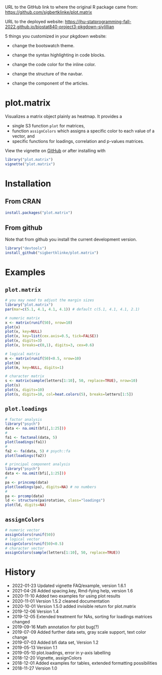 
URL to the GitHub link to where the original R package came from: <https://github.com/sigbertklinke/plot.matrix>

URL to the deployed website: <https://jhu-statprogramming-fall-2022.github.io/biostat840-project3-pkgdown-siylillian>

5 things you customized in your pkgdown website:
- change the bootswatch theme.

- change the syntax highlighting in code blocks.

- change the code color for the inline color.

- change the structure of the navbar.

- change the component of the articles.




# plot.matrix
Visualizes a matrix object plainly as heatmap. It provides a 

* single S3 function `plot` for matrices,
* function `assignColors` which assigns a specific color to each value of a vector, and
* specific functions for loadings, correlation and p-values matrices.

View the vignette on [GitHub](https://htmlpreview.github.io/?https://github.com/sigbertklinke/plot.matrix/blob/master/vignettes/plot.matrix.html) or after installing with

```R
library("plot.matrix")
vignette("plot.matrix") 
```

# Installation  

## From CRAN

```R
install.packages("plot.matrix")
```

## From github

Note that from github you install the current development version.

```R
library("devtools")
install_github("sigbertklinke/plot.matrix")
```

# Examples

## `plot.matrix`

```R
# you may need to adjust the margin sizes
library("plot.matrix")
par(mar=c(5.1, 4.1, 4.1, 4.1)) # default c(5.1, 4.1, 4.1, 2.1)
```

```R
# numeric matrix
x <- matrix(runif(50), nrow=10)
plot(x)
plot(x, key=NULL)
plot(x, key=list(cex.axis=0.5, tick=FALSE))
plot(x, digits=3)
plot(x, breaks=c(0,1), digits=3, cex=0.6)
```

```R
# logical matrix
m <- matrix(runif(50)<0.5, nrow=10)
plot(m)
plot(m, key=NULL, digits=1)
```

```R
# character matrix
s <- matrix(sample(letters[1:10], 50, replace=TRUE), nrow=10)
plot(s)
plot(s, digits=10)
plot(s, digits=10, col=heat.colors(5), breaks=letters[1:5])
```

## `plot.loadings`

```R
# factor analysis
library("psych")
data <- na.omit(bfi[,1:25]))
#
fa1 <- factanal(data, 5)
plot(loadings(fa1))
#
fa2 <- fa(data, 5) # psych::fa
plot(loadings(fa2))
```

```R
# principal component analysis
library("psych")
data <- na.omit(bfi[,1:25]))
# 
pa <- princomp(data)
plot(loadings(pa), digits=NA) # no numbers
#
pa <- prcomp(data)
ld <- structure(pa$rotation, class="loadings")
plot(ld, digits=NA)
```

## `assignColors`

```R
# numeric vector
assignColors(runif(50))
# logical vector
assignColors(runif(50)<0.5) 
# character vector
assignColors(sample(letters[1:10], 50, replace=TRUE))
```

# History
  * 2022-01-23 Updated vignette FAQ/example, version 1.6.1
  * 2021-04-26 Added spacing.key, Rmd-fying help, version 1.6 
  * 2020-11-10 Added two examples for using plot results
  * 2020-11-01 Version 1.5.2 cleaned documentation
  * 2020-10-01 Version 1.5.0 added invisible return for plot.matrix
  * 2019-12-06 Version 1.4
  * 2019-12-05 Extended treatment for NAs, sorting for loadings matrices changed
  * 2019-09-16 Math annotation for plot bug(?)
  * 2019-07-09 Added further data sets, gray scale support, text color change
  * 2019-07-03 Added bfi data set, Version 1.2
  * 2019-05-13 Version 1.1
  * 2019-05-10 plot.loadings, error in y-axis labelling
  * 2018-12-20 Vignette, assignColors
  * 2018-12-01 Added examples for tables, extended formatting possibilities
  * 2018-11-27 Version 1.0
